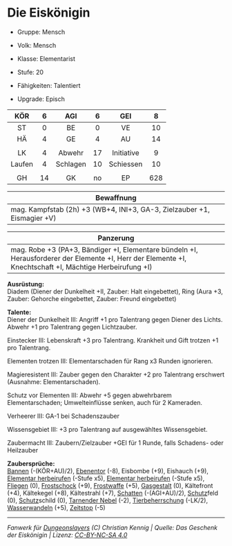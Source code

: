 # Die Eiskönigin  
- Gruppe: Mensch  
- Volk: Mensch  
- Klasse: Elementarist  
- Stufe: 20  
- Fähigkeiten: Talentiert  

- Upgrade: Episch  

| KÖR | 6 | AGI | 6 | GEI | 8 |
| :-: | :-: | :-: | :-: | :-: | :-: |
| ST | 0 | BE | 0 | VE | 10 |
| HÄ | 4 | GE | 4 | AU | 14 |
|  |
| LK | 4 | Abwehr | 17 | Initiative | 9 |
| Laufen | 4 | Schlagen | 10 | Schiessen | 10 |
|  |
| GH | 14 | GK | no | EP | 628 |

| Bewaffnung |
| --- |
| mag. Kampfstab (2h) +3 (WB+4, INI+3, GA-3, Zielzauber +1, Eismagier +V) |


| Panzerung |
| --- |
| mag. Robe +3 (PA+3, Bändiger +I, Elementare bündeln +I, Herausforderer der Elemente +I, Herr der Elemente +I, Knechtschaft +I, Mächtige Herbeirufung +I) |


**Ausrüstung:**  
Diadem (Diener der Dunkelheit +II, Zauber: Halt eingebettet), Ring (Aura +3, Zauber: Gehorche eingebettet, Zauber: Freund eingebettet)

**Talente:**  
Diener der Dunkelheit III: Angriff +1 pro Talentrang gegen Diener des Lichts. Abwehr +1 pro Talentrang gegen Lichtzauber.

Einstecker III: Lebenskraft +3 pro Talentrang. Krankheit und Gift trotzen +1 pro Talentrang.

Elementen trotzen III: Elementarschaden für Rang x3 Runden ignorieren.

Magieresistent III: Zauber gegen den Charakter +2 pro Talentrang erschwert (Ausnahme: Elementarschaden).

Schutz vor Elementen III: Abwehr +5 gegen abwehrbarem Elementarschaden; Umwelteinflüsse senken, auch für 2 Kameraden.

Verheerer III: GA-1 bei Schadenszauber

Wissensgebiet III: +3 pro Talentrang auf ausgewähltes Wissensgebiet.

Zaubermacht III: Zaubern/Zielzauber +GEI für 1 Runde, falls Schadens- oder Heilzauber


**Zaubersprüche:**  
[Bannen](/grw/zauber/bannen.md) (-(KÖR+AU)/2), [Ebenentor](/grw/zauber/ebenentor.md) (-8), Eisbombe (+9), Eishauch (+9), [Elementar herbeirufen](/grw/zauber/elementar-herbeirufen.md) (-Stufe x5), [Elementar herbeirufen](/grw/zauber/elementar-herbeirufen.md) (-Stufe x5), [Fliegen](/grw/zauber/fliegen.md) (0), [Frostschock](/grw/zauber/frostschock.md) (+9), [Frostwaffe](/grw/zauber/frostwaffe.md) (+5), [Gasgestalt](/grw/zauber/gasgestalt.md) (0), Kältefront (+4), Kältekegel (+8), Kältestrahl (+7), [Schatten](/grw/zauber/schatten.md) (-(AGI+AU)/2), [Schutz](/fanwerk/zauber/schutz.md)feld (0), [Schutz](/fanwerk/zauber/schutz.md)schild (0), [Tarnender Nebel](/grw/zauber/tarnender-nebel.md) (-2), [Tierbeherrschung](/grw/zauber/tierbeherrschung.md) (-LK/2), [Wasserwandeln](/grw/zauber/wasserwandeln.md) (+5), [Zeitstop](/grw/zauber/zeitstop.md) (-5)




___
*Fanwerk für [Dungeonslayers](https://www.dungeonslayers.net/) (C) Christian Kennig | Quelle: Das Geschenk der Eiskönigin | Lizenz: [CC-BY-NC-SA 4.0](https://creativecommons.org/licenses/by-nc-sa/4.0/deed.de)*